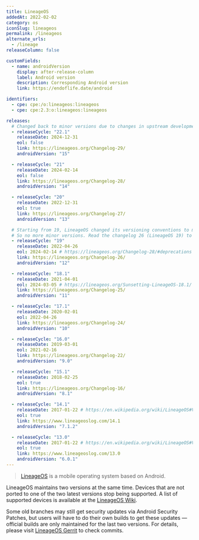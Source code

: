 ```yaml
---
title: LineageOS
addedAt: 2022-02-02
category: os
iconSlug: lineageos
permalink: /lineageos
alternate_urls:
  - /lineage
releaseColumn: false

customFields:
  - name: androidVersion
    display: after-release-column
    label: Android version
    description: Corresponding Android version
    link: https://endoflife.date/android

identifiers:
  - cpe: cpe:/o:lineageos:lineageos
  - cpe: cpe:2.3:o:lineageos:lineageos

releases:
  # Changed back to minor versions due to changes in upstream development (Quarterly Platform Releases). Read Changelog 29 (LineageOS 22[.1]) for more information.
  - releaseCycle: "22.1"
    releaseDate: 2024-12-31
    eol: false
    link: https://lineageos.org/Changelog-29/
    androidVersion: "15"

  - releaseCycle: "21"
    releaseDate: 2024-02-14
    eol: false
    link: https://lineageos.org/Changelog-28/
    androidVersion: "14"

  - releaseCycle: "20"
    releaseDate: 2022-12-31
    eol: true
    link: https://lineageos.org/Changelog-27/
    androidVersion: "13"

  # Starting from 19, LineageOS changed its versioning conventions to match AOSP's own changes.
  # So no more minor versions. Read the changelog 26 (LineageOS 19) to learn more.
  - releaseCycle: "19"
    releaseDate: 2022-04-26
    eol: 2024-02-14 # https://lineageos.org/Changelog-28/#deprecations
    link: https://lineageos.org/Changelog-26/
    androidVersion: "12"

  - releaseCycle: "18.1"
    releaseDate: 2021-04-01
    eol: 2024-03-05 # https://lineageos.org/Sunsetting-LineageOS-18.1/
    link: https://lineageos.org/Changelog-25/
    androidVersion: "11"

  - releaseCycle: "17.1"
    releaseDate: 2020-02-01
    eol: 2022-04-26
    link: https://lineageos.org/Changelog-24/
    androidVersion: "10"

  - releaseCycle: "16.0"
    releaseDate: 2019-03-01
    eol: 2021-02-16
    link: https://lineageos.org/Changelog-22/
    androidVersion: "9.0"

  - releaseCycle: "15.1"
    releaseDate: 2018-02-25
    eol: true
    link: https://lineageos.org/Changelog-16/
    androidVersion: "8.1"

  - releaseCycle: "14.1"
    releaseDate: 2017-01-22 # https://en.wikipedia.org/wiki/LineageOS#Version_history
    eol: true
    link: https://www.lineageoslog.com/14.1
    androidVersion: "7.1.2"

  - releaseCycle: "13.0"
    releaseDate: 2017-01-22 # https://en.wikipedia.org/wiki/LineageOS#Version_history
    eol: true
    link: https://www.lineageoslog.com/13.0
    androidVersion: "6.0.1"
---
```


> [LineageOS](https://lineageos.org/) is a mobile operating system based on Android.

LineageOS maintains two versions at the same time. Devices that are not ported to one of the two
latest versions stop being supported. A list of supported devices is available at the [LineageOS
Wiki](https://wiki.lineageos.org/devices/).

Some old branches may still get security updates via Android Security Patches, but users will have
to do their own builds to get these updates — official builds are only maintained for the last two
versions. For details, please visit [LineageOS Gerrit](https://review.lineageos.org/)
to check commits.
